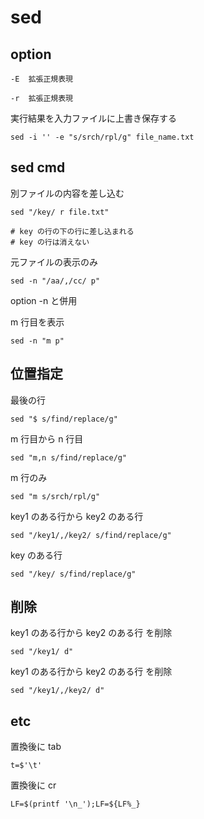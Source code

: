 
# sed


## option

```
-E  拡張正規表現

-r  拡張正規表現
```


実行結果を入力ファイルに上書き保存する

```
sed -i '' -e "s/srch/rpl/g" file_name.txt
```


## sed cmd

別ファイルの内容を差し込む

```
sed "/key/ r file.txt"

# key の行の下の行に差し込まれる
# key の行は消えない
```


元ファイルの表示のみ

```
sed -n "/aa/,/cc/ p"
```

option -n と併用


m 行目を表示

```
sed -n "m p"
```


## 位置指定

最後の行

```
sed "$ s/find/replace/g"
```


m 行目から n 行目

```
sed "m,n s/find/replace/g"
```


m 行のみ

```
sed "m s/srch/rpl/g"
```


key1 のある行から key2 のある行

```
sed "/key1/,/key2/ s/find/replace/g"
```


key のある行

```
sed "/key/ s/find/replace/g"
```


## 削除

key1 のある行から key2 のある行 を削除

```
sed "/key1/ d"
```


key1 のある行から key2 のある行 を削除

```
sed "/key1/,/key2/ d"
```


## etc

置換後に tab

```
t=$'\t'
```

置換後に cr

```
LF=$(printf '\n_');LF=${LF%_}
```



